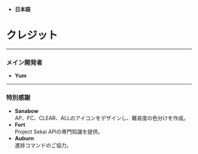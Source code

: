 - **日本語**

# **クレジット**

---

### **メイン開発者**  
- **Yum**  

---

### **特別感謝**  
- **Sanabow**  
  AP、FC、CLEAR、ALLのアイコンをデザインし、難易度の色分けを作成。  
- **Fort**  
  Project Sekai APIの専門知識を提供。  
- **Auburn**  
  進捗コマンドのご協力。  
